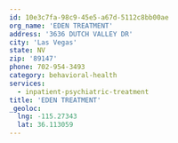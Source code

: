 ```yaml
---
id: 10e3c7fa-98c9-45e5-a67d-5112c8bb00ae
org_name: 'EDEN TREATMENT'
address: '3636 DUTCH VALLEY DR'
city: 'Las Vegas'
state: NV
zip: '89147'
phone: 702-954-3493
category: behavioral-health
services:
  - inpatient-psychiatric-treatment
title: 'EDEN TREATMENT'
_geoloc:
  lng: -115.27343
  lat: 36.113059
---
```


